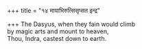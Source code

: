 +++
title = "१४ मायाभिरुत्सिसृप्सत इन्द्र"

+++
The Dasyus, when they fain would climb  
     by magic arts and mount to heaven,  
     Thou, Indra, castest down to earth.